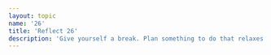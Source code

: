 ```yaml
---
layout: topic
name: '26'
title: 'Reflect 26'
description: 'Give yourself a break. Plan something to do that relaxes you and put aside some time today to do it. (what was it)'
---
```

